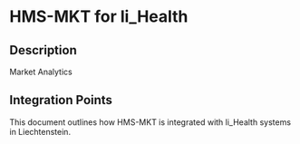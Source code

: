 # HMS-MKT for li_Health

## Description

Market Analytics

## Integration Points

This document outlines how HMS-MKT is integrated with li_Health systems in Liechtenstein.
